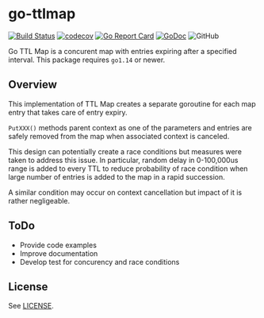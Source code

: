 # go-ttlmap

[![Build Status](https://app.travis-ci.com/dtoubelis/go-ttlmap.svg?branch=master)](https://app.travis-ci.com/github/dtoubelis/go-ttlmap)
[![codecov](https://codecov.io/gh/dtoubelis/go-ttlmap/branch/master/graph/badge.svg)](https://codecov.io/gh/dtoubelis/go-ttlmap)
[![Go Report Card](https://goreportcard.com/badge/github.com/dtoubelis/go-ttlmap)](https://goreportcard.com/report/github.com/dtoubelis/go-ttlmap)
[![GoDoc](https://godoc.org/github.com/dtoubelis/go-ttlmap?status.svg)](https://godoc.org/github.com/dtoubelis/go-ttlmap)
![GitHub](https://img.shields.io/github/license/dtoubelis/go-ttlmap)

Go TTL Map is a concurent map with entries expiring after a specified interval. This package
requires `go1.14` or newer.

## Overview

This implementation of TTL Map creates a separate goroutine for each map entry
that takes care of entry expiry.

`PutXXX()` methods parent context as one of the parameters and entries are
safely removed from the map when associated context is canceled.

This design can potentially create a race conditions but measures were taken to
address this issue. In particular, random delay in 0-100,000us range is added
to every TTL to reduce probability of race condition when large number of
entries is added to the map in a rapid succession.

A similar condition may occur on context cancellation but impact of it is
rather negligeable.


## ToDo

- Provide code examples
- Improve documentation
- Develop test for concurency and race conditions

## License

See [LICENSE](LICENSE).